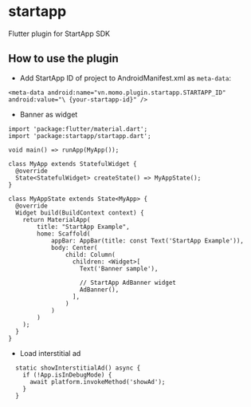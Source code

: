 # startapp

Flutter plugin for StartApp SDK

## How to use the plugin 

* Add StartApp ID of project to AndroidManifest.xml as `meta-data`:
```
<meta-data android:name="vn.momo.plugin.startapp.STARTAPP_ID" android:value="\ {your-startapp-id}" />
```

* Banner as widget
```
import 'package:flutter/material.dart';
import 'package:startapp/startapp.dart';

void main() => runApp(MyApp());

class MyApp extends StatefulWidget {
  @override
  State<StatefulWidget> createState() => MyAppState();
}

class MyAppState extends State<MyApp> {
  @override
  Widget build(BuildContext context) {
    return MaterialApp(
        title: "StartApp Example",
        home: Scaffold(
            appBar: AppBar(title: const Text('StartApp Example')),
            body: Center(
                child: Column(
                  children: <Widget>[
                    Text('Banner sample'),

                    // StartApp AdBanner widget
                    AdBanner(),
                  ],
                )
            )
        )
    );
  }
}
```
* Load interstitial ad
```
  static showInterstitialAd() async {
    if (!App.isInDebugMode) {
      await platform.invokeMethod('showAd');
    }
  }
```
